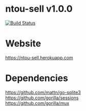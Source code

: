 # ntou-sell v1.0.0
[![Build Status](https://travis-ci.org/lemon37564/ntou-sell.svg?branch=main)](https://travis-ci.org/lemon37564/ntou-sell)

# Website
https://ntou-sell.herokuapp.com

# Dependencies
https://github.com/mattn/go-sqlite3 \
https://github.com/gorilla/sessions \
https://github.com/gorilla/mux
